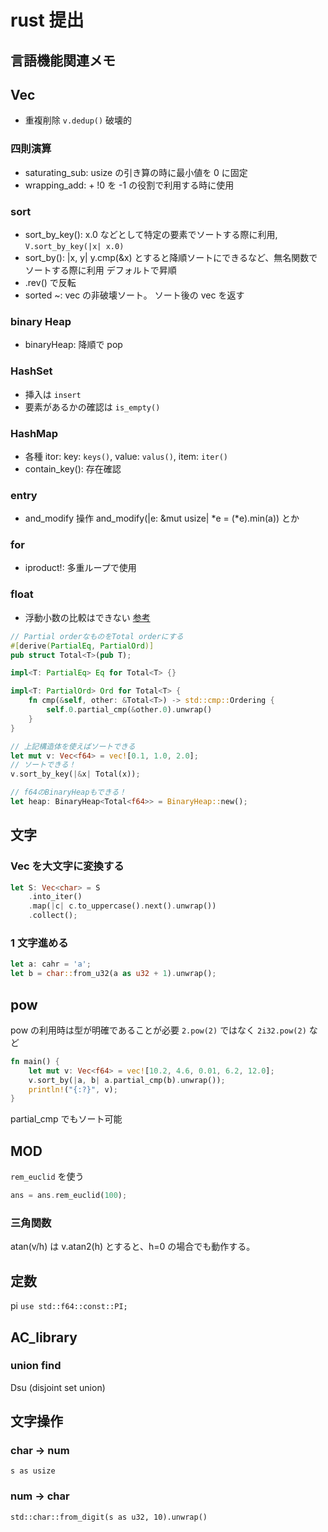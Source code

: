 # rust 提出

## 言語機能関連メモ

## Vec

- 重複削除 `v.dedup()` 破壊的

### 四則演算

- saturating_sub: usize の引き算の時に最小値を 0 に固定
- wrapping_add: + !0 を -1 の役割で利用する時に使用

### sort

- sort_by_key(): x.0 などとして特定の要素でソートする際に利用, `V.sort_by_key(|x| x.0)`
- sort_by(): |x, y| y.cmp(&x) とすると降順ソートにできるなど、無名関数でソートする際に利用 デフォルトで昇順
- .rev() で反転
- sorted ~: vec の非破壊ソート。 ソート後の vec を返す

### binary Heap

- binaryHeap: 降順で pop

### HashSet

- 挿入は `insert`
- 要素があるかの確認は `is_empty()`

### HashMap

- 各種 itor: key: `keys()`, value: `valus()`, item: `iter()`
- contain_key(): 存在確認

### entry

- and_modify 操作 and_modify(|e: &mut usize| *e = (*e).min(a)) とか

### for

- iproduct!: 多重ループで使用

### float

- 浮動小数の比較はできない [参考](https://qiita.com/hatoo@github/items/fa14ad36a1b568d14f3e)

```rust
// Partial orderなものをTotal orderにする
#[derive(PartialEq, PartialOrd)]
pub struct Total<T>(pub T);

impl<T: PartialEq> Eq for Total<T> {}

impl<T: PartialOrd> Ord for Total<T> {
    fn cmp(&self, other: &Total<T>) -> std::cmp::Ordering {
        self.0.partial_cmp(&other.0).unwrap()
    }
}

// 上記構造体を使えばソートできる
let mut v: Vec<f64> = vec![0.1, 1.0, 2.0];
// ソートできる！
v.sort_by_key(|&x| Total(x));

// f64のBinaryHeapもできる！
let heap: BinaryHeap<Total<f64>> = BinaryHeap::new();
```

## 文字

### Vec<char> を大文字に変換する

```rust
let S: Vec<char> = S
    .into_iter()
    .map(|c| c.to_uppercase().next().unwrap())
    .collect();
```

### 1 文字進める

```rust
let a: cahr = 'a';
let b = char::from_u32(a as u32 + 1).unwrap();
```

## pow

pow の利用時は型が明確であることが必要
`2.pow(2)` ではなく `2i32.pow(2)` など

```rust
fn main() {
    let mut v: Vec<f64> = vec![10.2, 4.6, 0.01, 6.2, 12.0];
    v.sort_by(|a, b| a.partial_cmp(b).unwrap());
    println!("{:?}", v);
}
```

partial_cmp でもソート可能

## MOD

`rem_euclid` を使う

```rust
ans = ans.rem_euclid(100);
```

### 三角関数

atan(v/h) は v.atan2(h) とすると、h=0 の場合でも動作する。

## 定数

pi `use std::f64::const::PI;`

## AC_library

### union find

Dsu (disjoint set union)

## 文字操作

### char -> num

```
s as usize
```

### num -> char

```
std::char::from_digit(s as u32, 10).unwrap()
```
